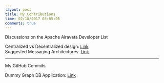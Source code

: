 ```yaml
---
layout: post
title: My Contributions
time: 02/10/2017 05:05:05
comments: true
---
```

Discussions on the Apache Airavata Developer List    
       
Centralized vs Decentralized design: [Link](http://mail-archives.apache.org/mod_mbox/airavata-dev/201702.mbox/%3C1486540778191.46077%40indiana.edu%3E)    
Suggested Messaging Architectures: [Link](http://mail-archives.apache.org/mod_mbox/airavata-dev/201702.mbox/%3C1486103917127.67213%40indiana.edu%3E)

---
My GitHub Commits     
    
Dummy Graph DB Application: [Link](https://github.com/airavata-courses/spring17-workload-management/commit/92ef30ecffe64cf2cfac1105cc20554fcbf1820e)


     

